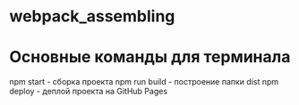 # webpack_assembling
# Основные команды для терминала
npm start - сборка проекта
npm run build - построение папки dist
npm deploy - деплой проекта на GitHub Pages
